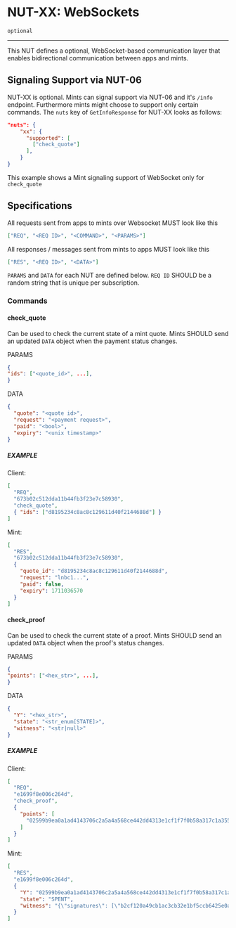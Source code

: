# NUT-XX: WebSockets

`optional`

---

This NUT defines a optional, WebSocket-based communication layer that enables bidirectional
communication between apps and mints.

## Signaling Support via NUT-06

NUT-XX is optional. Mints can signal support via NUT-06 and it's `/info` endpoint.
Furthermore mints might choose to support only certain commands.
The `nuts` key of `GetInfoResponse` for NUT-XX looks as follows:

```json
"nuts": {
    "xx": {
      "supported": [
        ["check_quote"]
      ],
    }
}
```

This example shows a Mint signaling support of WebSocket only for `check_quote`

## Specifications

All requests sent from apps to mints over Websocket MUST look like this

```json
["REQ", "<REQ ID>", "<COMMAND>", "<PARAMS>"]
```

All responses / messages sent from mints to apps MUST look like this

```json
["RES", "<REQ ID>", "<DATA>"]
```

`PARAMS` and `DATA` for each NUT are defined below. `REQ ID` SHOULD be a random string that is unique per subscription.

### Commands

#### check_quote

Can be used to check the current state of a mint quote.
Mints SHOULD send an updated `DATA` object when the payment status changes.

PARAMS

```json
{
"ids": ["<quote_id>", ...],
}
```

DATA

```json
{
  "quote": "<quote id>",
  "request": "<payment request>",
  "paid": "<bool>",
  "expiry": "<unix timestamp>"
}
```

##### EXAMPLE

Client:

```json
[
  "REQ",
  "673b02c512dda11b44fb3f23e7c58930",
  "check_quote",
  { "ids": ["d8195234c8ac8c129611d40f2144688d"] }
]
```

Mint:

```json
[
  "RES",
  "673b02c512dda11b44fb3f23e7c58930",
  {
    "quote_id": "d8195234c8ac8c129611d40f2144688d",
    "request": "lnbc1...",
    "paid": false,
    "expiry": 1711036570
  }
]
```

#### check_proof

Can be used to check the current state of a proof.
Mints SHOULD send an updated `DATA` object when the proof's status changes.

PARAMS

```json
{
"points": ["<hex_str>", ...],
}
```

DATA

```json
{
  "Y": "<hex_str>",
  "state": "<str_enum[STATE]>",
  "witness": "<str|null>"
}
```

##### EXAMPLE

Client:

```json
[
  "REQ",
  "e1699f8e006c264d",
  "check_proof",
  {
    "points": [
      "02599b9ea0a1ad4143706c2a5a4a568ce442dd4313e1cf1f7f0b58a317c1a355ee"
    ]
  }
]
```

Mint:

```json
[
  "RES",
  "e1699f8e006c264d",
  {
    "Y": "02599b9ea0a1ad4143706c2a5a4a568ce442dd4313e1cf1f7f0b58a317c1a355ee",
    "state": "SPENT",
    "witness": "{\"signatures\": [\"b2cf120a49cb1ac3cb32e1bf5ccb6425e0a8372affdc1d41912ca35c13908062f269c0caa53607d4e1ac4c8563246c4c8a869e6ee124ea826fd4746f3515dc1e\"]}"
  }
]
```
